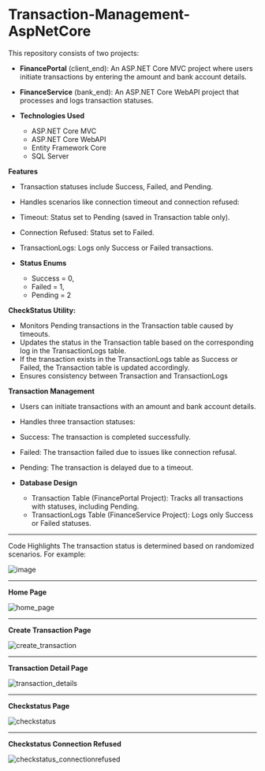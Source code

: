 # Transaction-Management-AspNetCore

This repository consists of two projects:

- **FinancePortal** (client_end): An ASP.NET Core MVC project where users initiate transactions by entering the amount and bank account details.
- **FinanceService** (bank_end): An ASP.NET Core WebAPI project that processes and logs transaction statuses.

- **Technologies Used**

  - ASP.NET Core MVC
  - ASP.NET Core WebAPI
  - Entity Framework Core
  - SQL Server


**Features**

- Transaction statuses include Success, Failed, and Pending.
- Handles scenarios like connection timeout and connection refused:
- Timeout: Status set to Pending (saved in Transaction table only).
- Connection Refused: Status set to Failed.
- TransactionLogs: Logs only Success or Failed transactions.

- **Status Enums**

  - Success = 0,
  - Failed = 1,
  - Pending = 2


**CheckStatus Utility:**

  - Monitors Pending transactions in the Transaction table caused by timeouts.
  - Updates the status in the Transaction table based on the corresponding log in the TransactionLogs table.
  - If the transaction exists in the TransactionLogs table as Success or Failed, the Transaction table is updated accordingly.
  - Ensures consistency between Transaction and TransactionLogs

**Transaction Management**

  - Users can initiate transactions with an amount and bank account details.
  - Handles three transaction statuses:
  - Success: The transaction is completed successfully.
  - Failed: The transaction failed due to issues like connection refusal.
  - Pending: The transaction is delayed due to a timeout.


- **Database Design**

  - Transaction Table (FinancePortal Project): Tracks all transactions with statuses, including Pending.
  - TransactionLogs Table (FinanceService Project): Logs only Success or Failed statuses.

---
Code Highlights
The transaction status is determined based on randomized scenarios. For example:


![image](https://github.com/user-attachments/assets/2ef99b1f-39a6-474b-8f53-480bb4aa04e5)

---

**Home Page**

![home_page](https://github.com/user-attachments/assets/8f858cd1-881c-4855-9778-869de1840a03)


---

**Create Transaction Page**

![create_transaction](https://github.com/user-attachments/assets/572acdca-b4fb-4b1f-a67c-81334b9e78bf)

---

**Transaction Detail Page**

![transaction_details](https://github.com/user-attachments/assets/5a8018c4-b00d-46be-8a2a-7f7ee2a109b4)

---

**Checkstatus Page**

![checkstatus](https://github.com/user-attachments/assets/3400f034-ed67-421a-84ab-614cae439dce)

---

**Checkstatus Connection Refused**

![checkstatus_connectionrefused](https://github.com/user-attachments/assets/c8a88387-3b61-4d36-88ba-2c55e2dc91eb)


